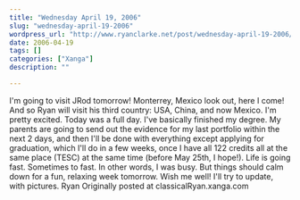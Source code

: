 ```yaml
---
title: "Wednesday April 19, 2006"
slug: "wednesday-april-19-2006"
wordpress_url: "http://www.ryanclarke.net/post/wednesday-april-19-2006/"
date: 2006-04-19
tags: []
categories: ["Xanga"]
description: ""

---
```


I'm going to visit JRod tomorrow!
Monterrey, Mexico look out, here I come! And so Ryan will visit his third country: USA, China, and now Mexico. I'm pretty excited.
Today was a full day. I've basically finished my degree. My parents are going to send out the evidence for my last portfolio within the next 2 days, and then I'll be done with everything except applying for graduation, which I'll do in a few weeks, once I have all 122 credits all at the same place (TESC) at the same time (before May 25th, I hope!).
Life is going fast. Sometimes to fast. In other words, I was busy. But things should calm down for a fun, relaxing week tomorrow.
Wish me well! I'll try to update, with pictures.
Ryan
Originally posted at classicalRyan.xanga.com
